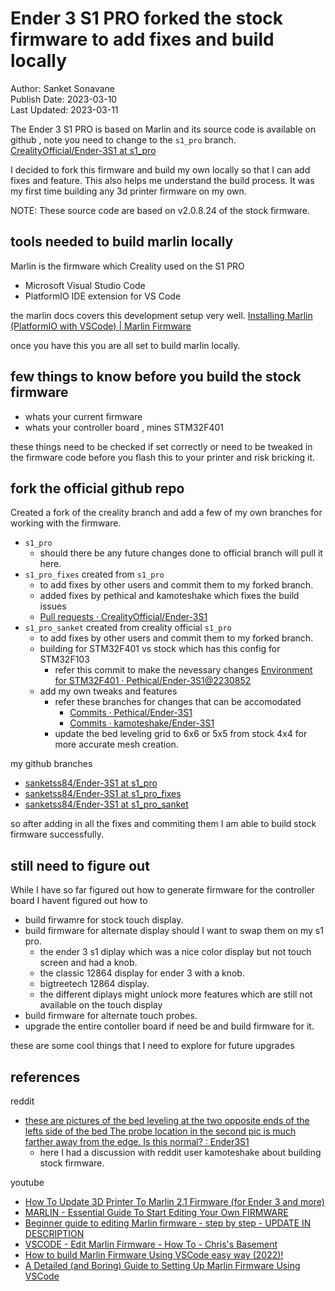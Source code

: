 # Ender 3 S1 PRO forked the stock firmware to add fixes and build locally 

Author: Sanket Sonavane   
Publish Date: 2023-03-10   
Last Updated: 2023-03-11  

The Ender 3 S1 PRO is based on Marlin and its source code is available on github , note you need to change to the `s1_pro` branch.
[CrealityOfficial/Ender-3S1 at s1_pro](https://github.com/CrealityOfficial/Ender-3S1/tree/s1_pro) 

I decided to fork this firmware and build my own locally so that I can add fixes and feature. This also helps me understand the build process. It was my first time building any 3d printer firmware on my own.

NOTE: These source code are based on v2.0.8.24 of the stock firmware.

## tools needed to build marlin locally 
Marlin is the firmware which Creality used on the S1 PRO

- Microsoft Visual Studio Code 
- PlatformIO IDE extension for VS Code

the marlin docs covers this development setup very well. 
[Installing Marlin (PlatformIO with VSCode) | Marlin Firmware](https://marlinfw.org/docs/basics/install_platformio_vscode.html)

once you have this you are all set to build marlin locally.

## few things to know before you build the stock firmware
- whats your current firmware 
- whats your controller board , mines STM32F401

these things need to be checked if set correctly or need to be tweaked in the firmware code before you flash this to your printer and risk bricking it.

## fork the official github repo
Created a fork of the creality branch and add a few of my own branches for working with the firmware. 

- `s1_pro` 
    - should there be any future changes done to official branch will pull it here.
- `s1_pro_fixes` created from `s1_pro`
    - to add fixes by other users and commit them to my forked branch.
    - added fixes by pethical and kamoteshake which fixes the build issues
    - [Pull requests · CrealityOfficial/Ender-3S1](https://github.com/CrealityOfficial/Ender-3S1/pulls)
- `s1_pro_sanket`  created from creality official `s1_pro`
    - to add fixes by other users and commit them to my forked branch.
    - building for STM32F401 vs stock which has this config for STM32F103
        - refer this commit to make the nevessary changes [Environment for STM32F401 · Pethical/Ender-3S1@2230852](https://github.com/Pethical/Ender-3S1/commit/22308521e74d386ac8c9e25f83337c9c045fb4a6) 
    - add my own tweaks and features 
        - refer these branches for changes that can be accomodated 
            - [Commits · Pethical/Ender-3S1](https://github.com/Pethical/Ender-3S1/commits/s1_pro_pethical)
            - [Commits · kamoteshake/Ender-3S1](https://github.com/kamoteshake/Ender-3S1/commits/s1_plus)
        - update the bed leveling grid to 6x6 or 5x5 from stock 4x4 for more accurate mesh creation.

my github branches
- [sanketss84/Ender-3S1 at s1_pro](https://github.com/sanketss84/Ender-3S1/tree/s1_pro)
- [sanketss84/Ender-3S1 at s1_pro_fixes](https://github.com/sanketss84/Ender-3S1/tree/s1_pro_fixes)
- [sanketss84/Ender-3S1 at s1_pro_sanket](https://github.com/sanketss84/Ender-3S1/tree/s1_pro_sanket)

so after adding in all the fixes and commiting them I am able to build stock firmware successfully.

## still need to figure out
While I have so far figured out how to generate firmware for the controller board I havent figured out how to 

- build firwamre for stock touch display.
- build firmware for alternate display should I want to swap them on my s1 pro.
    - the ender 3 s1 diplay which was a nice color display but not touch screen and had a knob.
    - the classic 12864 display for ender 3 with a knob. 
    - bigtreetech 12864 display. 
    - the different diplays might unlock more features which are still not available on the touch display
- build firmware for alternate touch probes.
- upgrade the entire contoller board if need be and build firmware for it.

these are some cool things that I need to explore for future upgrades 

## references

reddit
- [these are pictures of the bed leveling at the two opposite ends of the lefts side of the bed The probe location in the second pic is much farther away from the edge. Is this normal? : Ender3S1](https://www.reddit.com/r/Ender3S1/comments/110zqqa/these_are_pictures_of_the_bed_leveling_at_the_two/)
  - here I had a discussion with reddit user kamoteshake about building stock firmware.

youtube
- [How To Update 3D Printer To Marlin 2.1 Firmware (for Ender 3 and more)](https://www.youtube.com/watch?v=dAlENiT3iek)
- [MARLIN - Essential Guide To Start Editing Your Own FIRMWARE](https://www.youtube.com/watch?v=ire4ZcAUsjA)
- [Beginner guide to editing Marlin firmware - step by step - UPDATE IN DESCRIPTION](https://www.youtube.com/watch?v=J9vxJT5Tgh4)
- [VSCODE - Edit Marlin Firmware - How To - Chris's Basement](https://www.youtube.com/watch?v=W6zYvRgGr3Q)
- [How to build Marlin Firmware Using VSCode easy way (2022)!](https://www.youtube.com/watch?v=vO9QmRr4gG4)
- [A Detailed (and Boring) Guide to Setting Up Marlin Firmware Using VSCode](https://www.youtube.com/watch?v=QXkqhf_JDSk)

